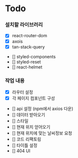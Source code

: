 # Todo

### 설치할 라이브러리

- [x] react-router-dom
- [x] axois
- [x] tan-stack-query
- [] styled-components
- [] styled-reset
- [] react-helmet

### 작업 내용

- [x] 라우터 설정
- [x] 각 페이지 컴포넌트 구성
- [] api 설정 (npm에서 axios 다운)
- [] 데이터 받아오기
- [] 스타일
- [] 현재 위치 얻어오기
- [] 현재 위치에 맞는 날씨정보 요청
- [] 코드 리팩토링
- [] 타이틀 설정
- [] 404 UI
